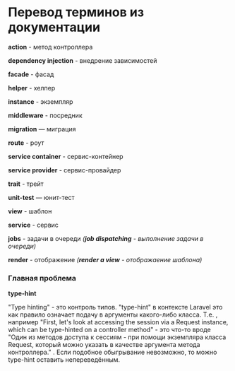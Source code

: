 # Перевод терминов из документации

**action** - метод контроллера

**dependency injection** - внедрение зависимостей

**facade** - фасад

**helper** - хелпер

**instance** - экземпляр

**middleware** - посредник 

**migration** — миграция

**route** - роут

**service container** - сервис-контейнер

**service provider** - сервис-провайдер

**trait** - трейт

**unit-test** — юнит-тест

**view** - шаблон

**service** - сервис

**jobs** - задачи в очереди _(**job dispatching** - выполнение задачи в очереди)_

**render** - отображение _(**render a view** - отображаение шаблона)_

### Главная проблема

**type-hint**

"Type hinting" - это контроль типов. "type-hint" в контексте Laravel это как правило означает подачу в аргументы какого-либо класса. Т.е. , например "First, let's look at accessing the session via a Request instance, which can be type-hinted on a controller method" - это что-то вроде "Один из методов доступа к сессиям - при помощи экземпляра класса Request, который можно указать в качестве аргумента метода контроллера." . Если подобное обыгрывание невозможно, то можно type-hint оставить непереведённым.
